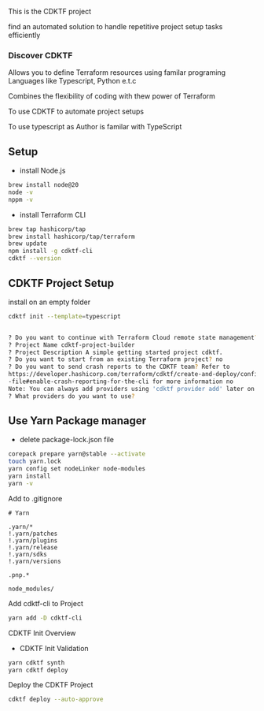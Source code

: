 This is the CDKTF project

find an automated solution to handle repetitive project setup tasks efficiently

### Discover CDKTF

Allows you to define Terraform resources using familar programing Languages like Typescript, Python e.t.c

Combines the flexibility of coding with thew power of Terraform

To use CDKTF to automate project setups

To use typescript as Author is familar with TypeScript

## Setup

- install Node.js

```sh
brew install node@20
node -v
nppm -v
```

- install Terraform CLI

```sh
brew tap hashicorp/tap
brew install hashicorp/tap/terraform
brew update
npm install -g cdktf-cli
cdktf --version
```

## CDKTF Project Setup

install on an empty folder

```sh
cdktf init --template=typescript
```

```sh

? Do you want to continue with Terraform Cloud remote state management? no
? Project Name cdktf-project-builder
? Project Description A simple getting started project cdktf.
? Do you want to start from an existing Terraform project? no
? Do you want to send crash reports to the CDKTF team? Refer to
https://developer.hashicorp.com/terraform/cdktf/create-and-deploy/configuration
-file#enable-crash-reporting-for-the-cli for more information no
Note: You can always add providers using 'cdktf provider add' later on
? What providers do you want to use?
```

## Use Yarn Package manager

- delete package-lock.json file

```sh
corepack prepare yarn@stable --activate
touch yarn.lock
yarn config set nodeLinker node-modules
yarn install
yarn -v
```

Add to .gitignore

```.gitignore
# Yarn

.yarn/*
!.yarn/patches
!.yarn/plugins
!.yarn/release
!.yarn/sdks
!.yarn/versions

.pnp.*

node_modules/
```

Add cdktf-cli to Project

```sh
yarn add -D cdktf-cli
```

CDKTF Init Overview

- CDKTF Init Validation

```sh
yarn cdktf synth
yarn cdktf deploy
```

Deploy the CDKTF Project

```sh
cdktf deploy --auto-approve
```
